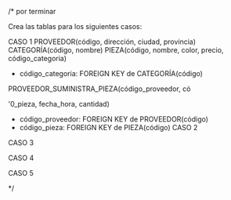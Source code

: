 /* por terminar

Crea las tablas para los siguientes casos:

CASO 1
PROVEEDOR(código, dirección, ciudad, provincia)
CATEGORÍA(código, nombre)
PIEZA(código, nombre, color, precio, código_categoria)

- código_categoria: FOREIGN KEY de CATEGORÍA(código)

PROVEEDOR_SUMINISTRA_PIEZA(código_proveedor, có

 

'0_pieza, fecha_hora, cantidad)

- código_proveedor: FOREIGN KEY de PROVEEDOR(código)
- código_pieza: FOREIGN KEY de PIEZA(código)
CASO 2

CASO 3

CASO 4

CASO 5

*/
